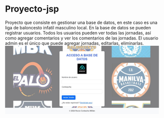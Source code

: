 # Proyecto-jsp
Proyecto que consiste en gestionar una base de datos, en este caso es una liga de baloncesto infatil masculino local.
En la base de datos se pueden registrar usuarios. Todos los usuarios pueden ver todas las jornadas, así como agregar comentarios y ver los comentarios de las jornadas. El usuario admin es el único que puede agregar jornadas, editarlas, eliminarlas.
![](proyecto-jsp/Captura.jpg)
